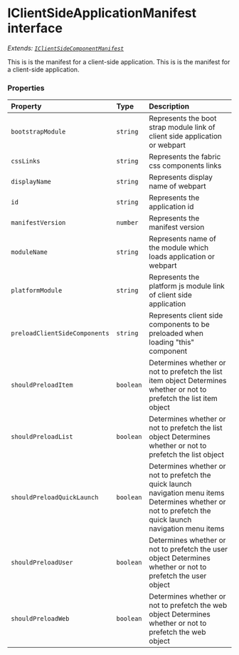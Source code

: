 # IClientSideApplicationManifest interface

_Extends: [`IClientSideComponentManifest`](iclientsidecomponentmanifest.md)_



This is is the manifest for a client-side application. 
This is is the manifest for a client-side application.




### Properties

| Property	   | Type	| Description|
|:-------------|:-------|:-----------|
|`bootstrapModule`      | `string` | Represents the boot strap module link of client side application or webpart |
|`cssLinks`      | `string` | Represents the fabric css components links |
|`displayName`      | `string` | Represents display name of webpart |
|`id`      | `string` | Represents the application id |
|`manifestVersion`      | `number` | Represents the manifest version |
|`moduleName`      | `string` | Represents name of the module which loads application or webpart |
|`platformModule`      | `string` | Represents the platform js module link of client side application |
|`preloadClientSideComponents`      | `string` | Represents client side components to be preloaded when loading "this" component |
|`shouldPreloadItem`      | `boolean` | Determines whether or not to prefetch the list item object  Determines whether or not to prefetch the list item object |
|`shouldPreloadList`      | `boolean` | Determines whether or not to prefetch the list object  Determines whether or not to prefetch the list object |
|`shouldPreloadQuickLaunch`      | `boolean` | Determines whether or not to prefetch the quick launch navigation menu items  Determines whether or not to prefetch the quick launch navigation menu items |
|`shouldPreloadUser`      | `boolean` | Determines whether or not to prefetch the user object  Determines whether or not to prefetch the user object |
|`shouldPreloadWeb`      | `boolean` | Determines whether or not to prefetch the web object  Determines whether or not to prefetch the web object |





